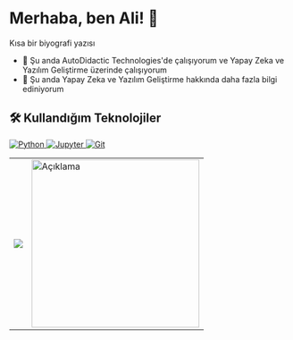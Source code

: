 # Merhaba, ben Ali! 👋

Kısa bir biyografi yazısı
- 🔭 Şu anda AutoDidactic Technologies'de çalışıyorum ve Yapay Zeka ve Yazılım Geliştirme üzerinde çalışıyorum
- 🌱 Şu anda Yapay Zeka ve Yazılım Geliştirme hakkında daha fazla bilgi ediniyorum

## 🛠️ Kullandığım Teknolojiler

<p align="left">
  <!-- Python -->
  <a href="https://www.python.org" target="_blank"> 
    <img src="https://img.shields.io/badge/Python-3776AB?style=plastic&logo=python&logoColor=white" alt="Python" />
  </a>
  <!-- Jupyter -->
  <a href="https://jupyter.org" target="_blank"> 
    <img src="https://img.shields.io/badge/Jupyter-F37626.svg?&style=plastic&logo=Jupyter&logoColor=white" alt="Jupyter" />
  </a>
  <!-- Git -->
  <a href="https://git-scm.com/" target="_blank"> 
    <img src="https://img.shields.io/badge/Git-F05032?style=plastic&logo=git&logoColor=white" alt="Git" />
  </a>
</p>

<table>
  <tr>
    <td>
      <img src="https://github-readme-stats.vercel.app/api?username=Alikosemen&show_icons=true&theme=light" />
    </td>
    <td>
      <img src="/DALL·E 2024-01-22 15.35.38 - A young boy is coding on a computer in a cozy room, seated at a desk cluttered with books and notes. The computer screen is turned away from us, showi.png" alt="Açıklama" width="300" />
    </td>
  </tr>
</table>



